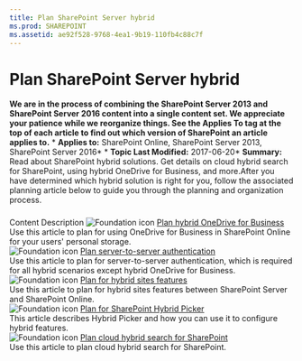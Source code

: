 ```yaml
---
title: Plan SharePoint Server hybrid
ms.prod: SHAREPOINT
ms.assetid: ae92f528-9768-4ea1-9b19-110fb4c88c7f
---
```



# Plan SharePoint Server hybrid
 **We are in the process of combining the SharePoint Server 2013 and SharePoint Server 2016 content into a single content set. We appreciate your patience while we reorganize things. See the Applies To tag at the top of each article to find out which version of SharePoint an article applies to.** * **Applies to:** SharePoint Online, SharePoint Server 2013, SharePoint Server 2016*  * **Topic Last Modified:** 2017-06-20* **Summary:** Read about SharePoint hybrid solutions. Get details on cloud hybrid search for SharePoint, using hybrid OneDrive for Business, and more.After you have determined which hybrid solution is right for you, follow the associated planning article below to guide you through the planning and organization process.
### 

Content Description ![Foundation icon](images/) [Plan hybrid OneDrive for Business](html/plan-for-hybrid-onedrive-for-business.md) <br/> Use this article to plan for using OneDrive for Business in SharePoint Online for your users' personal storage.  <br/> ![Foundation icon](images/) [Plan server-to-server authentication](html/plan-server-to-server-authentication.md) <br/> Use this article to plan for server-to-server authentication, which is required for all hybrid scenarios except hybrid OneDrive for Business.  <br/> ![Foundation icon](images/) [Plan for hybrid sites features](html/plan-for-hybrid-sites-features.md) <br/> Use this article to plan for hybrid sites features between SharePoint Server and SharePoint Online.  <br/> ![Foundation icon](images/) [Plan for SharePoint Hybrid Picker](html/plan-for-sharepoint-hybrid-picker.md) <br/> This article describes Hybrid Picker and how you can use it to configure hybrid features.  <br/> ![Foundation icon](images/) [Plan cloud hybrid search for SharePoint](https://support.office.com/article/33926857-302c-424f-ba78-03286cf5ac30) <br/> Use this article to plan cloud hybrid search for SharePoint.  <br/> 
